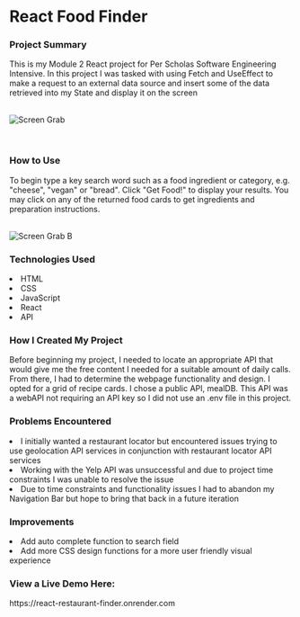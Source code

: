 <h1> React Food Finder </h1>

<h3>Project Summary</h3> 
This is my Module 2 React project for Per Scholas Software Engineering Intensive. In this project I was tasked with using Fetch and UseEffect to make a request to an external data source and insert some of the data retrieved into my State and display it on the screen<br>
<br>

![Screen Grab](https://user-images.githubusercontent.com/126014224/235780786-0a23f455-b5c5-4a45-af52-4895fb8f71f1.JPG)

<br>

<h3>How to Use</h3>
To begin type a key search word such as a food ingredient or category, e.g. "cheese", "vegan" or "bread". Click "Get Food!" to display your results. You may click on any of the returned food cards to get ingredients and preparation instructions.<br>
<br>

![Screen Grab B](https://user-images.githubusercontent.com/126014224/235781292-959246a6-6120-4dc5-9dd2-042a7a3bc236.JPG)

<h3>Technologies Used</h3>
<li>HTML</li>
<li>CSS</li>
<li>JavaScript</li>
<li>React</li>
<li>API</li>

<h3>How I Created My Project</h3>

Before beginning my project, I needed to locate an appropriate API that would give me the free content I needed for a suitable amount of daily calls. From there, I had to determine the webpage functionality and design. I opted for a grid of recipe cards. I chose a public API, mealDB. This API was a webAPI not requiring an API key so I did not use an .env file in this project. 
<br>

<h3>Problems Encountered</h3>
<li>I initially wanted a restaurant locator but encountered issues trying to use geolocation API services in conjunction with restaurant locator API services</li>
<li>Working with the Yelp API was unsuccessful and due to project time constraints I was unable to resolve the issue</li>
<li>Due to time constraints and functionality issues I had to abandon my Navigation Bar but hope to bring that back in a future iteration</li>

<h3>Improvements</h3>
<li>Add auto complete function to search field</li>
<li>Add more CSS design functions for a more user friendly visual experience</li>

<h3>View a Live Demo Here:</h3>
https://react-restaurant-finder.onrender.com






